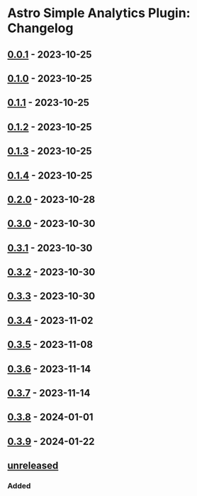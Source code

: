 # Astro Simple Analytics Plugin: Changelog

## [0.0.1] - 2023-10-25

## [0.1.0] - 2023-10-25

## [0.1.1] - 2023-10-25

## [0.1.2] - 2023-10-25

## [0.1.3] - 2023-10-25

## [0.1.4] - 2023-10-25

## [0.2.0] - 2023-10-28

## [0.3.0] - 2023-10-30

## [0.3.1] - 2023-10-30

## [0.3.2] - 2023-10-30

## [0.3.3] - 2023-10-30

## [0.3.4] - 2023-11-02

## [0.3.5] - 2023-11-08

## [0.3.6] - 2023-11-14

## [0.3.7] - 2023-11-14

## [0.3.8] - 2024-01-01

## [0.3.9] - 2024-01-22

## [unreleased]

### Added

[unreleased]: https://github.com/ViorelMocanu/astro-simpleanalytics-plugin/compare/v0.3.8...main
[0.0.1]: https://github.com/ViorelMocanu/astro-simpleanalytics-plugin/commit/5c55c637d837f31694d4da7fdcf32fe8d53224c6
[0.1.0]: https://github.com/ViorelMocanu/astro-simpleanalytics-plugin/releases/tag/v0.1.0
[0.1.1]: https://github.com/ViorelMocanu/astro-simpleanalytics-plugin/releases/tag/v0.1.1
[0.1.2]: https://github.com/ViorelMocanu/astro-simpleanalytics-plugin/releases/tag/v0.1.2
[0.1.3]: https://github.com/ViorelMocanu/astro-simpleanalytics-plugin/releases/tag/v0.1.3
[0.1.4]: https://github.com/ViorelMocanu/astro-simpleanalytics-plugin/releases/tag/v0.1.4
[0.2.0]: https://github.com/ViorelMocanu/astro-simpleanalytics-plugin/releases/tag/v0.2.0
[0.3.0]: https://github.com/ViorelMocanu/astro-simpleanalytics-plugin/releases/tag/v0.3.0
[0.3.1]: https://github.com/ViorelMocanu/astro-simpleanalytics-plugin/releases/tag/v0.3.1
[0.3.2]: https://github.com/ViorelMocanu/astro-simpleanalytics-plugin/releases/tag/v0.3.2
[0.3.3]: https://github.com/ViorelMocanu/astro-simpleanalytics-plugin/releases/tag/v0.3.3
[0.3.4]: https://github.com/ViorelMocanu/astro-simpleanalytics-plugin/releases/tag/v0.3.4
[0.3.5]: https://github.com/ViorelMocanu/astro-simpleanalytics-plugin/releases/tag/v0.3.5
[0.3.6]: https://github.com/ViorelMocanu/astro-simpleanalytics-plugin/releases/tag/v0.3.6
[0.3.7]: https://github.com/ViorelMocanu/astro-simpleanalytics-plugin/releases/tag/v0.3.7
[0.3.8]: https://github.com/ViorelMocanu/astro-simpleanalytics-plugin/releases/tag/v0.3.8
[0.3.9]: https://github.com/ViorelMocanu/astro-simpleanalytics-plugin/compare/v0.3.8...v0.3.9
